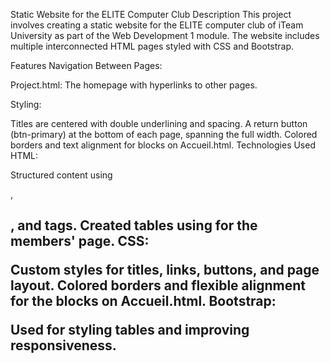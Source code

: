 Static Website for the ELITE Computer Club
Description
This project involves creating a static website for the ELITE computer club of iTeam University as part of the Web Development 1 module. The website includes multiple interconnected HTML pages styled with CSS and Bootstrap.

Features
Navigation Between Pages:

Project.html: The homepage with hyperlinks to other pages.

Styling:

Titles are centered with double underlining and spacing.
A return button (btn-primary) at the bottom of each page, spanning the full width.
Colored borders and text alignment for blocks on Accueil.html.
Technologies Used
HTML:

Structured content using <div>, <h2>, and <a> tags.
Created tables using <table> for the members' page.
CSS:

Custom styles for titles, links, buttons, and page layout.
Colored borders and flexible alignment for the blocks on Accueil.html.
Bootstrap:

Used for styling tables and improving responsiveness.
